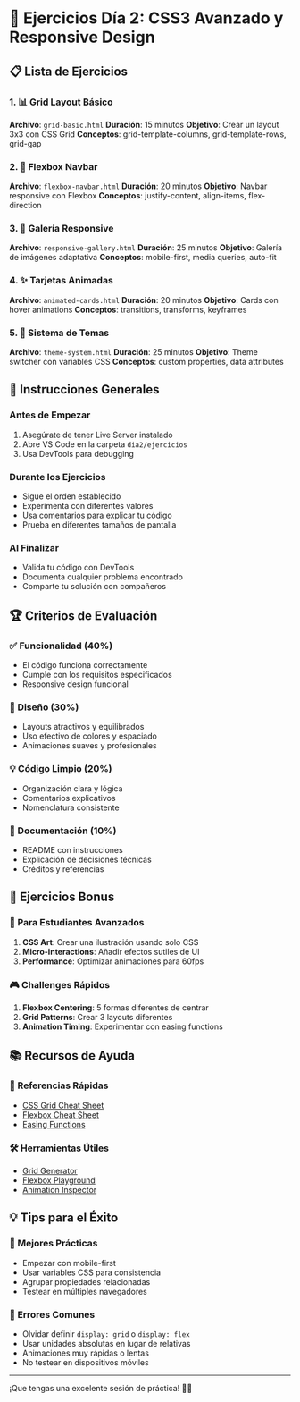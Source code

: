 # 🧪 Ejercicios Día 2: CSS3 Avanzado y Responsive Design

## 📋 Lista de Ejercicios

### 1. 📊 Grid Layout Básico

**Archivo**: `grid-basic.html`
**Duración**: 15 minutos
**Objetivo**: Crear un layout 3x3 con CSS Grid
**Conceptos**: grid-template-columns, grid-template-rows, grid-gap

### 2. 🔧 Flexbox Navbar

**Archivo**: `flexbox-navbar.html`
**Duración**: 20 minutos
**Objetivo**: Navbar responsive con Flexbox
**Conceptos**: justify-content, align-items, flex-direction

### 3. 📱 Galería Responsive

**Archivo**: `responsive-gallery.html`
**Duración**: 25 minutos
**Objetivo**: Galería de imágenes adaptativa
**Conceptos**: mobile-first, media queries, auto-fit

### 4. ✨ Tarjetas Animadas

**Archivo**: `animated-cards.html`
**Duración**: 20 minutos
**Objetivo**: Cards con hover animations
**Conceptos**: transitions, transforms, keyframes

### 5. 🎨 Sistema de Temas

**Archivo**: `theme-system.html`
**Duración**: 25 minutos
**Objetivo**: Theme switcher con variables CSS
**Conceptos**: custom properties, data attributes

## 🎯 Instrucciones Generales

### Antes de Empezar

1. Asegúrate de tener Live Server instalado
2. Abre VS Code en la carpeta `dia2/ejercicios`
3. Usa DevTools para debugging

### Durante los Ejercicios

- Sigue el orden establecido
- Experimenta con diferentes valores
- Usa comentarios para explicar tu código
- Prueba en diferentes tamaños de pantalla

### Al Finalizar

- Valida tu código con DevTools
- Documenta cualquier problema encontrado
- Comparte tu solución con compañeros

## 🏆 Criterios de Evaluación

### ✅ Funcionalidad (40%)

- El código funciona correctamente
- Cumple con los requisitos especificados
- Responsive design funcional

### 🎨 Diseño (30%)

- Layouts atractivos y equilibrados
- Uso efectivo de colores y espaciado
- Animaciones suaves y profesionales

### 💡 Código Limpio (20%)

- Organización clara y lógica
- Comentarios explicativos
- Nomenclatura consistente

### 📖 Documentación (10%)

- README con instrucciones
- Explicación de decisiones técnicas
- Créditos y referencias

## 🚀 Ejercicios Bonus

### 🌟 Para Estudiantes Avanzados

1. **CSS Art**: Crear una ilustración usando solo CSS
2. **Micro-interactions**: Añadir efectos sutiles de UI
3. **Performance**: Optimizar animaciones para 60fps

### 🎮 Challenges Rápidos

1. **Flexbox Centering**: 5 formas diferentes de centrar
2. **Grid Patterns**: Crear 3 layouts diferentes
3. **Animation Timing**: Experimentar con easing functions

## 📚 Recursos de Ayuda

### 🔗 Referencias Rápidas

- [CSS Grid Cheat Sheet](https://grid.malven.co/)
- [Flexbox Cheat Sheet](https://flexbox.malven.co/)
- [Easing Functions](https://easings.net/)

### 🛠️ Herramientas Útiles

- [Grid Generator](https://cssgrid-generator.netlify.app/)
- [Flexbox Playground](https://codepen.io/enxaneta/pen/adLPwv)
- [Animation Inspector](https://developer.mozilla.org/en-US/docs/Tools/Page_Inspector/How_to/Work_with_animations)

## 💡 Tips para el Éxito

### 🎯 Mejores Prácticas

- Empezar con mobile-first
- Usar variables CSS para consistencia
- Agrupar propiedades relacionadas
- Testear en múltiples navegadores

### 🚨 Errores Comunes

- Olvidar definir `display: grid` o `display: flex`
- Usar unidades absolutas en lugar de relativas
- Animaciones muy rápidas o lentas
- No testear en dispositivos móviles

---

¡Que tengas una excelente sesión de práctica! 🎨✨
